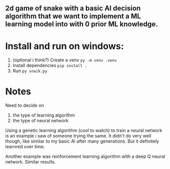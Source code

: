 ## 2d game of snake with a basic AI decision algorithm that we want to implement a ML learning model into with 0 prior ML knowledge. 

# Install and run on windows:
1. (optional i think?) Create a venv `py -m venv .venv`
2. Install dependencies `pip install .`
3. Run `py snaik.py`

# Notes

Need to decide on
1. the type of learning algorithm
2. the type of neural network

Using a genetic learning algorithm (cool to watch) to train a neural network is an example i saw of someone trying the same. It didn't do very well though, like similar to my basic AI after many generations. But it definitely learnred over time.

Another example was reinforcement learning algorithm with a deep Q neural network. Similar results.
